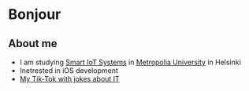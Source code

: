 <h1>Bonjour</h1>

<h2>About  me</h2>

* I am studying [Smart IoT Systems](https://opinto-opas.metropolia.fi/en/88094/en/70331/TXL20S1/2164/year/2020) in [Metropolia University](https://www.google.com/search?client=safari&rls=en&q=Metropolia+university&ie=UTF-8&oe=UTF-8) in Helsinki<br>
* Inetrested in iOS development<br>
* [My Tik-Tok with jokes about IT](https://www.tiktok.com/@kateridzhe)




